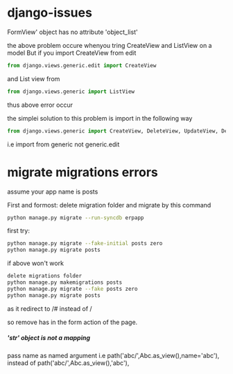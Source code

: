# django-issues


FormView' object has no attribute 'object_list'

the above problem occure whenyou tring CreateView and ListView on a model
But if you import CreateView from edit
```python
from django.views.generic.edit import CreateView
```
and List view from
```python
from django.views.generic import ListView
```

thus above error occur

the simplei solution to this problem is import in the following way
```python
from django.views.generic import CreateView, DeleteView, UpdateView, DetailView, ListView
```

i.e import from generic not generic.edit




# migrate migrations errors
assume your app name is posts


First and formost:
delete migration folder
and migrate by this command
```bash
python manage.py migrate --run-syncdb erpapp
```

first try:


```bash
python manage.py migrate --fake-initial posts zero
python manage.py migrate posts
```

if above won't work

```bash
delete migrations folder
python manage.py makemigrations posts
python manage.py migrate --fake posts zero
python manage.py migrate posts
```





<form action="#" can cause error to the NextUrlMixins

as it redirect to /# instead of /


so remove has in the form action of the page.


##### 'str' object is not a mapping
pass name as named argument
i.e
path('abc/',Abc.as_view(),name='abc'),
instead of
path('abc/',Abc.as_view(),'abc'),
